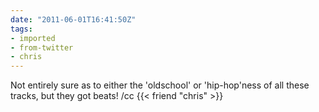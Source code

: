 ```yaml
---
date: "2011-06-01T16:41:50Z"
tags:
- imported
- from-twitter
- chris
---
```

Not entirely sure as to either the 'oldschool' or 'hip-hop'ness of all these tracks, but they got beats! /cc {{< friend "chris" >}}
